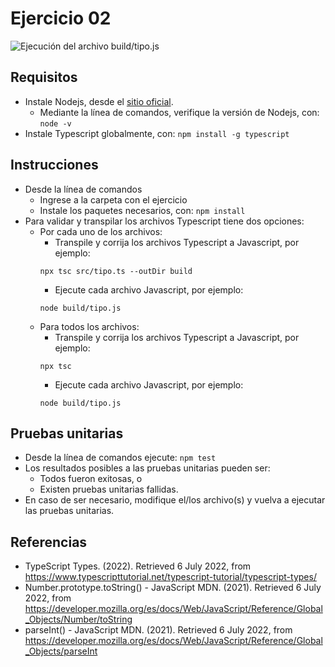 # Ejercicio 02

![Ejecución del archivo build/tipo.js](images/buildtipojs.png)


## Requisitos

* Instale Nodejs, desde el [sitio oficial](https://nodejs.org/es/download/).
	- Mediante la línea de comandos, verifique la versión de Nodejs, con: `node -v`
* Instale Typescript globalmente, con: `npm install -g typescript`

## Instrucciones

* Desde la línea de comandos
	+ Ingrese a la carpeta con el ejercicio
	+ Instale los paquetes necesarios, con: `npm install`
* Para validar y transpilar los archivos Typescript tiene dos opciones:
	+ Por cada uno de los archivos:
		- Transpile y corrija los archivos Typescript a Javascript, por ejemplo: 
		```
	  	npx tsc src/tipo.ts --outDir build
	  	```
		- Ejecute cada archivo Javascript, por ejemplo: 
	  	```
	  	node build/tipo.js
	  	```
	+ Para todos los archivos:
		- Transpile y corrija los archivos Typescript a Javascript, por ejemplo: 
		```
	  	npx tsc 
	  	```
		- Ejecute cada archivo Javascript, por ejemplo: 
	    ```
	    node build/tipo.js
	    ``` 


## Pruebas unitarias

* Desde la línea de comandos ejecute: `npm test`
* Los resultados posibles a las pruebas unitarias pueden ser: 
	+ Todos fueron exitosas, o
	+ Existen pruebas unitarias fallidas.
* En caso de ser necesario, modifique el/los archivo(s) y vuelva a ejecutar las pruebas unitarias. 

## Referencias 

* TypeScript Types. (2022). Retrieved 6 July 2022, from https://www.typescripttutorial.net/typescript-tutorial/typescript-types/
* Number.prototype.toString() - JavaScript MDN. (2021). Retrieved 6 July 2022, from https://developer.mozilla.org/es/docs/Web/JavaScript/Reference/Global_Objects/Number/toString
* parseInt() - JavaScript MDN. (2021). Retrieved 6 July 2022, from https://developer.mozilla.org/es/docs/Web/JavaScript/Reference/Global_Objects/parseInt